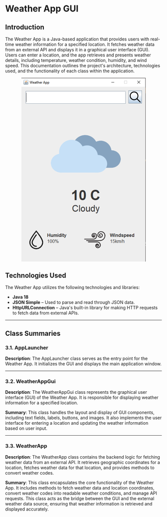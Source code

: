 # Weather App GUI

## Introduction

The Weather App is a Java-based application that provides users with real-time weather information for a specified location. It fetches weather data from an external API and displays it in a graphical user interface (GUI). Users can enter a location, and the app retrieves and presents weather details, including temperature, weather condition, humidity, and wind speed. This documentation outlines the project's architecture, technologies used, and the functionality of each class within the application.
<p align="center">
  <img src="Screenshot_15.png" alt="Weather App Screenshot" width="400"/>
</p>

## Technologies Used

The Weather App utilizes the following technologies and libraries:

- **Java 18**
- **JSON Simple** – Used to parse and read through JSON data.
- **HttpURLConnection** – Java's built-in library for making HTTP requests to fetch data from external APIs.

---

## Class Summaries

### 3.1. AppLauncher

**Description**: The AppLauncher class serves as the entry point for the Weather App. It initializes the GUI and displays the main application window.

---

### 3.2. WeatherAppGui

**Description**: The WeatherAppGui class represents the graphical user interface (GUI) of the Weather App. It is responsible for displaying weather information for a specified location.

**Summary**: This class handles the layout and display of GUI components, including text fields, labels, buttons, and images. It also implements the user interface for entering a location and updating the weather information based on user input.

---

### 3.3. WeatherApp

**Description**: The WeatherApp class contains the backend logic for fetching weather data from an external API. It retrieves geographic coordinates for a location, fetches weather data for that location, and provides methods to convert weather codes.

**Summary**: This class encapsulates the core functionality of the Weather App. It includes methods to fetch weather data and location coordinates, convert weather codes into readable weather conditions, and manage API requests. This class acts as the bridge between the GUI and the external weather data source, ensuring that weather information is retrieved and displayed accurately.
